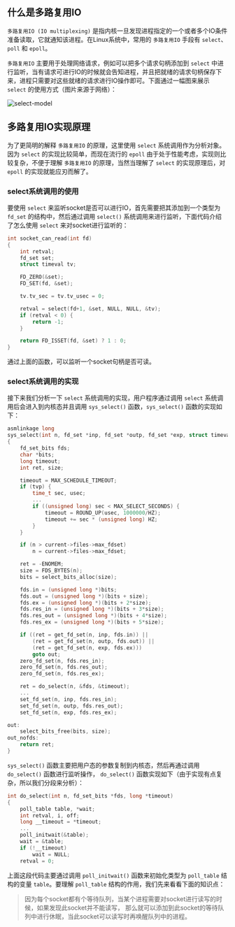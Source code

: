 ## 什么是多路复用IO
`多路复用IO (IO multiplexing)` 是指内核一旦发现进程指定的一个或者多个IO条件准备读取，它就通知该进程。在Linux系统中，常用的 `多路复用IO` 手段有 `select`、`poll` 和 `epoll`。

`多路复用IO` 主要用于处理网络请求，例如可以把多个请求句柄添加到 `select` 中进行监听，当有请求可进行IO的时候就会告知进程，并且把就绪的请求句柄保存下来，进程只需要对这些就绪的请求进行IO操作即可。下面通过一幅图来展示 `select` 的使用方式（图片来源于网络）：

![select-model](https://raw.githubusercontent.com/liexusong/linux-source-code-analyze/master/images/select-model.png)

## 多路复用IO实现原理
为了更简明的解释 `多路复用IO` 的原理，这里使用 `select` 系统调用作为分析对象。因为 `select` 的实现比较简单，而现在流行的 `epoll` 由于处于性能考虑，实现则比较复杂，不便于理解 `多路复用IO` 的原理，当然当理解了 `select` 的实现原理后，对 `epoll` 的实现就能应刃而解了。

### select系统调用的使用
要使用 `select` 来监听socket是否可以进行IO，首先需要把其添加到一个类型为 `fd_set` 的结构中，然后通过调用 `select()` 系统调用来进行监听，下面代码介绍了怎么使用 `select` 来对socket进行监听的：
```cpp
int socket_can_read(int fd)
{
    int retval;
    fd_set set;
    struct timeval tv;

    FD_ZERO(&set);
    FD_SET(fd, &set);

    tv.tv_sec = tv.tv_usec = 0;

    retval = select(fd+1, &set, NULL, NULL, &tv);
    if (retval < 0) {
        return -1;
    }

    return FD_ISSET(fd, &set) ? 1 : 0;
}
```
通过上面的函数，可以监听一个socket句柄是否可读。

### select系统调用的实现
接下来我们分析一下 `select` 系统调用的实现，用户程序通过调用 `select` 系统调用后会进入到内核态并且调用 `sys_select()` 函数，`sys_select()` 函数的实现如下：
```cpp
asmlinkage long
sys_select(int n, fd_set *inp, fd_set *outp, fd_set *exp, struct timeval *tvp)
{
    fd_set_bits fds;
    char *bits;
    long timeout;
    int ret, size;

    timeout = MAX_SCHEDULE_TIMEOUT;
    if (tvp) {
        time_t sec, usec;
        ...
        if ((unsigned long) sec < MAX_SELECT_SECONDS) {
            timeout = ROUND_UP(usec, 1000000/HZ);
            timeout += sec * (unsigned long) HZ;
        }
    }

    if (n > current->files->max_fdset)
        n = current->files->max_fdset;

    ret = -ENOMEM;
    size = FDS_BYTES(n);
    bits = select_bits_alloc(size);

    fds.in = (unsigned long *)bits;
    fds.out = (unsigned long *)(bits + size);
    fds.ex = (unsigned long *)(bits + 2*size);
    fds.res_in = (unsigned long *)(bits + 3*size);
    fds.res_out = (unsigned long *)(bits + 4*size);
    fds.res_ex = (unsigned long *)(bits + 5*size);

    if ((ret = get_fd_set(n, inp, fds.in)) ||
        (ret = get_fd_set(n, outp, fds.out)) ||
        (ret = get_fd_set(n, exp, fds.ex)))
        goto out;
    zero_fd_set(n, fds.res_in);
    zero_fd_set(n, fds.res_out);
    zero_fd_set(n, fds.res_ex);

    ret = do_select(n, &fds, &timeout);
    ...
    set_fd_set(n, inp, fds.res_in);
    set_fd_set(n, outp, fds.res_out);
    set_fd_set(n, exp, fds.res_ex);

out:
    select_bits_free(bits, size);
out_nofds:
    return ret;
}
```
`sys_select()` 函数主要把用户态的参数复制到内核态，然后再通过调用 `do_select()` 函数进行监听操作， `do_select()` 函数实现如下（由于实现有点复杂，所以我们分段来分析）：
```cpp
int do_select(int n, fd_set_bits *fds, long *timeout)
{
    poll_table table, *wait;
    int retval, i, off;
    long __timeout = *timeout;
    ...
    poll_initwait(&table);
    wait = &table;
    if (!__timeout)
        wait = NULL;
    retval = 0;
```
上面这段代码主要通过调用 `poll_initwait()` 函数来初始化类型为 `poll_table` 结构的变量 `table`。要理解 `poll_table` 结构的作用，我们先来看看下面的知识点：

> 因为每个socket都有个等待队列，当某个进程需要对socket进行读写的时候，如果发现此socket并不能读写，
> 那么就可以添加到此socket的等待队列中进行休眠，当此socket可以读写时再唤醒队列中的进程。  

